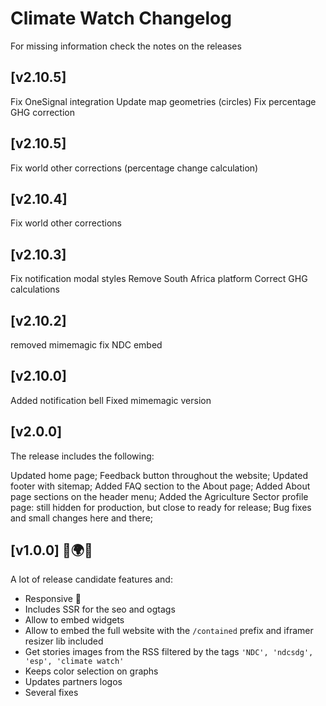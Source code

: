 # Climate Watch Changelog

For missing information check the notes on the releases

## [v2.10.5]
  Fix OneSignal integration
  Update map geometries (circles)
  Fix percentage GHG correction

## [v2.10.5]
  Fix world other corrections (percentage change calculation)

## [v2.10.4]
  Fix world other corrections

## [v2.10.3]
  Fix notification modal styles
  Remove South Africa platform
  Correct GHG calculations

## [v2.10.2]
  removed mimemagic
  fix NDC embed

## [v2.10.0]
  Added notification bell
  Fixed mimemagic version

## [v2.0.0]

  The release includes the following:

  Updated home page;
  Feedback button throughout the website;
  Updated footer with sitemap;
  Added FAQ section to the About page;
  Added About page sections on the header menu;
  Added the Agriculture Sector profile page: still hidden for production, but close to ready for release;
  Bug fixes and small changes here and there;

## [v1.0.0] 👏🌍👀
A lot of release candidate features and:

- Responsive 🤳
- Includes SSR for the seo and ogtags
- Allow to embed widgets
- Allow to embed the full website with the `/contained` prefix and iframer resizer lib included
- Get stories images from the RSS filtered by the tags `'NDC', 'ndcsdg', 'esp', 'climate watch'`
- Keeps color selection on graphs
- Updates partners logos
- Several fixes
